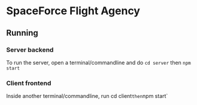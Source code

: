 # SpaceForce Flight Agency

## Running
### Server backend
To run the server, open a terminal/commandline and do
`cd server` then `npm start`

### Client frontend
Inside another terminal/commandline, run
cd client` then `npm start`